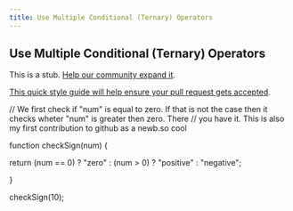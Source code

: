```yaml
---
title: Use Multiple Conditional (Ternary) Operators
---
```

## Use Multiple Conditional (Ternary) Operators

This is a stub. <a href='https://github.com/freecodecamp/guides/tree/master/src/pages/certifications/javascript-algorithms-and-data-structures/basic-javascript/use-multiple-conditional-ternary-operators/index.md' target='_blank' rel='nofollow'>Help our community expand it</a>.

<a href='https://github.com/freecodecamp/guides/blob/master/README.md' target='_blank' rel='nofollow'>This quick style guide will help ensure your pull request gets accepted</a>.

<!-- The article goes here, in GitHub-flavored Markdown. Feel free to add YouTube videos, images, and CodePen/JSBin embeds  -->

// We first check if "num" is equal to zero. If that is not the case then it checks wheter "num" is greater then zero. There 
// you have it. This is also my first contribution to github as a newb.so cool

function checkSign(num) {
  
  return (num == 0) ? "zero" : (num > 0) ? "positive" : "negative";

}

checkSign(10);
